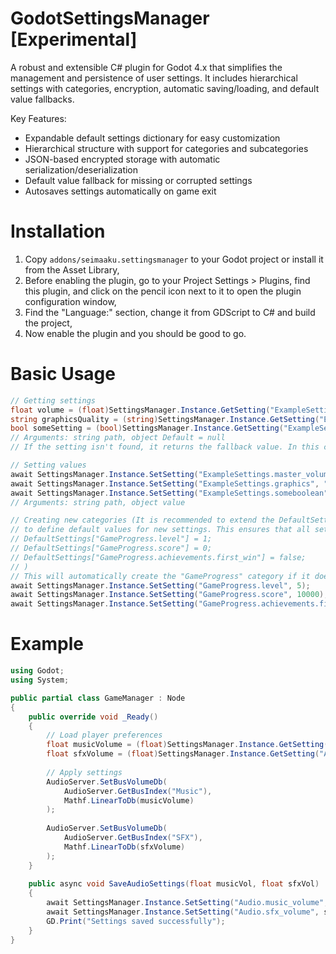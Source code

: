 # GodotSettingsManager [Experimental]

A robust and extensible C# plugin for Godot 4.x that simplifies the management and persistence of user settings. It includes hierarchical settings with categories, encryption, automatic saving/loading, and default value fallbacks.

Key Features:
- Expandable default settings dictionary for easy customization
- Hierarchical structure with support for categories and subcategories
- JSON-based encrypted storage with automatic serialization/deserialization
- Default value fallback for missing or corrupted settings
- Autosaves settings automatically on game exit

# Installation
1. Copy `addons/seimaaku.settingsmanager` to your Godot project or install it from the Asset Library,
2. Before enabling the plugin, go to your Project Settings > Plugins, find this plugin, and click on the pencil icon next to it to open the plugin configuration window,
3. Find the "Language:" section, change it from GDScript to C# and build the project,
4. Now enable the plugin and you should be good to go.

# Basic Usage
```csharp
// Getting settings
float volume = (float)SettingsManager.Instance.GetSetting("ExampleSettings.master_volume", 0.5f);
string graphicsQuality = (string)SettingsManager.Instance.GetSetting("ExampleSettings.graphics", "medium");
bool someSetting = (bool)SettingsManager.Instance.GetSetting("ExampleSettings.someboolean", false);
// Arguments: string path, object Default = null
// If the setting isn't found, it returns the fallback value. In this case, it's the second argument (if provided)

// Setting values
await SettingsManager.Instance.SetSetting("ExampleSettings.master_volume", 0.8f);
await SettingsManager.Instance.SetSetting("ExampleSettings.graphics", "ultra");
await SettingsManager.Instance.SetSetting("ExampleSettings.someboolean", true);
// Arguments: string path, object value

// Creating new categories (It is recommended to extend the DefaultSettings dictionary in SettingsManager.cs 
// to define default values for new settings. This ensures that all settings have a fallback value
// DefaultSettings["GameProgress.level"] = 1;
// DefaultSettings["GameProgress.score"] = 0;
// DefaultSettings["GameProgress.achievements.first_win"] = false;
// )
// This will automatically create the "GameProgress" category if it doesn't exist
await SettingsManager.Instance.SetSetting("GameProgress.level", 5);
await SettingsManager.Instance.SetSetting("GameProgress.score", 10000);
await SettingsManager.Instance.SetSetting("GameProgress.achievements.first_win", true);
```

# Example
```csharp
using Godot;
using System;

public partial class GameManager : Node
{
    public override void _Ready()
    {
        // Load player preferences
        float musicVolume = (float)SettingsManager.Instance.GetSetting("Audio.music_volume", 0.8f);
        float sfxVolume = (float)SettingsManager.Instance.GetSetting("Audio.sfx_volume", 1.0f);
        
        // Apply settings
        AudioServer.SetBusVolumeDb(
            AudioServer.GetBusIndex("Music"), 
            Mathf.LinearToDb(musicVolume)
        );
        
        AudioServer.SetBusVolumeDb(
            AudioServer.GetBusIndex("SFX"), 
            Mathf.LinearToDb(sfxVolume)
        );
    }
    
    public async void SaveAudioSettings(float musicVol, float sfxVol)
    {
        await SettingsManager.Instance.SetSetting("Audio.music_volume", musicVol);
        await SettingsManager.Instance.SetSetting("Audio.sfx_volume", sfxVol);
        GD.Print("Settings saved successfully");
    }
}
```
